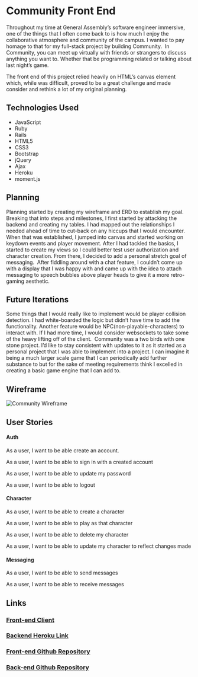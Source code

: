 # Community Front End
Throughout my time at General Assembly’s software engineer immersive, one of the things that I often come back to is how much I enjoy the collaborative atmosphere and community of the campus. I wanted to pay homage to that for my full-stack project by building Community.  In Community, you can meet up virtually with friends or strangers to discuss anything you want to. Whether that be programming related or talking about last night’s game.

The front end of this project relied heavily on HTML’s canvas element which, while was difficult, proved to be a great challenge and made consider and rethink a lot of my original planning.

## Technologies Used

* JavaScript
* Ruby
* Rails
* HTML5
* CSS3
* Bootstrap
* jQuery
* Ajax
* Heroku
* moment.js

## Planning  

Planning started by creating my wireframe and ERD to establish my goal. Breaking that into steps and milestones, I first started by attacking the backend and creating my tables. I had mapped out the relationships I needed ahead of time to cut-back on any hiccups that I would encounter.  When that was established, I jumped into canvas and started working on keydown events and player movement. After I had tackled the basics, I started to create my views so I could better test user authorization and character creation. From there, I decided to add a personal stretch goal of messaging.  After fiddling around with a chat feature, I couldn’t come up with a display that I was happy with and came up with the idea to attach messaging to speech bubbles above player heads to give it a more retro-gaming aesthetic.


## Future Iterations

Some things that I would really like to implement would be player collision detection. I had white-boarded the logic but didn’t have time to add the functionality. Another feature would be NPC(non-playable-characters) to interact with. If I had more time, I would consider websockets to take some of the heavy lifting off of the client.  Community was a two birds with one stone project. I’d like to stay consistent with updates to it as it started as a personal project that I was able to implement into a project. I can imagine it being a much larger scale game that I can periodically add further substance to but for the sake of meeting requirements think I excelled in creating a basic game engine that I can add to.  

## Wireframe

![Community Wireframe](https://i.imgur.com/nhVYqll.png)

## User Stories

#### Auth

As a user, I want to be able create an account.

As a user, I want to be able to sign in with a created account

As a user, I want to be able to update my password

As a user, I want to be able to logout

#### Character

As a user, I want to be able to create a character

As a user, I want to be able to play as that character

As a user, I want to be able to delete my character

As a user, I want to be able to update my character to reflect changes made

#### Messaging

As a user, I want to be able to send messages

As a user, I want to be able to receive messages

## Links

### [Front-end Client](https://mmarsden89.github.io/community-game/)

### [Backend Heroku Link](https://polar-forest-19026.herokuapp.com/)

### [Front-end Github Repository](https://github.com/mmarsden89/community-game)

### [Back-end Github Repository](https://github.com/mmarsden89/community-game-api)
